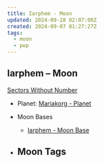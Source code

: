 ```yaml
---
title: Iarphem - Moon
updated: 2024-09-28 02:07:00Z
created: 2024-09-07 01:27:27Z
tags:
  - moon
  - pwp
---
```


## Iarphem &ndash; Moon

[Sectors Without Number](https://sectorswithoutnumber.com/sector/bfDcBzTtgpeyLUfwzjio/moon/boRzm6hpsCqKJEYbCOq5)

- Planet: [Mariakorg - Planet](../../../Gaming/StarsWithoutNumber/PiratesWithoutPlunder/Mariakorg%20-%20Planet.md)

- Moon Bases
   -   [Iarphem - Moon Base](../../../Gaming/StarsWithoutNumber/PiratesWithoutPlunder/Iarphem%20-%20Moon%20Base.md)

- Moon Tags
	- 